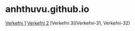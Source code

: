 # anhthuvu.github.io
[Verkefni 1](Verkefni-1)
[Verkefni 2](Verkefni-2)
[Verkefni 3](Verkefni-31, Verkefni-32)
